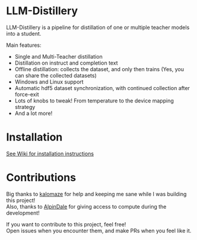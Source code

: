 # LLM-Distillery

LLM-Distillery is a pipeline for distillation of one or multiple teacher models into a student.

Main features:
* Single and Multi-Teacher distillation
* Distillation on instruct and completion text
* Offline distillation: collects the dataset, and only then trains (Yes, you can share the collected datasets)
* Windows and Linux support
* Automatic hdf5 dataset synchronization, with continued collection after force-exit
* Lots of knobs to tweak! From temperature to the device mapping strategy
* And a lot more!
  
# Installation
[See Wiki for installation instructions](https://github.com/golololologol/LLM-Distillery/wiki)

# Contributions
Big thanks to [kalomaze](https://github.com/kalomaze) for help and keeping me sane while I was building this project!\
Also, thanks to [AlpinDale](https://github.com/AlpinDale) for giving access to compute during the development!
 
If you want to contribute to this project, feel free!\
Open issues when you encounter them, and make PRs when you feel like it.
